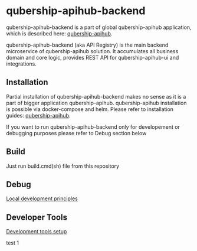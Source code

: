 # qubership-apihub-backend

qubership-apihub-backend is a part of global qubership-apihub application, which is described here: [qubership-apihub](https://github.com/Netcracker/qubership-apihub).

qubership-apihub-backend (aka API Registry) is the main backend microservice of qubership-apihub solution. It accumulates all business domain and core logic, provides REST API for qubership-apihub-ui and integrations.

## Installation

Partial installation of qubership-apihub-backend makes no sense as it is a part of bigger application qubership-apihub.
qubership-apihub installation is possible via docker-compose and helm. Please refer to installation guides: [qubership-apihub](https://github.com/Netcracker/qubership-apihub).

If you want to run qubership-apihub-backend only for developement or debugging purposes please refer to Debug section below


## Build

Just run build.cmd(sh) file from this repository


## Debug

[Local development principles](./docs/local_development/local_development.md)


## Developer Tools

[Development tools setup](./docs/newcomer_env_setup.md)

test 1
